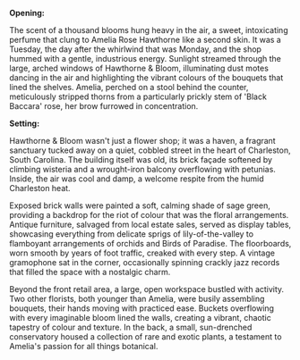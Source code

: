 **Opening:**

The scent of a thousand blooms hung heavy in the air, a sweet, intoxicating perfume that clung to Amelia Rose Hawthorne like a second skin. It was a Tuesday, the day after the whirlwind that was Monday, and the shop hummed with a gentle, industrious energy. Sunlight streamed through the large, arched windows of Hawthorne & Bloom, illuminating dust motes dancing in the air and highlighting the vibrant colours of the bouquets that lined the shelves. Amelia, perched on a stool behind the counter, meticulously stripped thorns from a particularly prickly stem of 'Black Baccara' rose, her brow furrowed in concentration.

**Setting:**

Hawthorne & Bloom wasn't just a flower shop; it was a haven, a fragrant sanctuary tucked away on a quiet, cobbled street in the heart of Charleston, South Carolina. The building itself was old, its brick façade softened by climbing wisteria and a wrought-iron balcony overflowing with petunias. Inside, the air was cool and damp, a welcome respite from the humid Charleston heat.

Exposed brick walls were painted a soft, calming shade of sage green, providing a backdrop for the riot of colour that was the floral arrangements. Antique furniture, salvaged from local estate sales, served as display tables, showcasing everything from delicate sprigs of lily-of-the-valley to flamboyant arrangements of orchids and Birds of Paradise. The floorboards, worn smooth by years of foot traffic, creaked with every step. A vintage gramophone sat in the corner, occasionally spinning crackly jazz records that filled the space with a nostalgic charm.

Beyond the front retail area, a large, open workspace bustled with activity. Two other florists, both younger than Amelia, were busily assembling bouquets, their hands moving with practiced ease. Buckets overflowing with every imaginable bloom lined the walls, creating a vibrant, chaotic tapestry of colour and texture. In the back, a small, sun-drenched conservatory housed a collection of rare and exotic plants, a testament to Amelia's passion for all things botanical.
